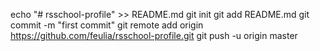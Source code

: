 echo "# rsschool-profile" >> README.md git init git add README.md git commit -m "first commit" git remote add origin https://github.com/feulia/rsschool-profile.git git push -u origin master
